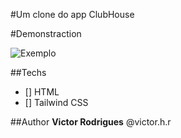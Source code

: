 #Um clone do app ClubHouse

#Demonstraction

<img src ="https://user-images.githubusercontent.com/64935593/110186540-62528700-7df4-11eb-8093-7617ac8ece7a.PNG" alt="Exemplo">


##Techs
* [] HTML
* [] Tailwind CSS

##Author
**Victor Rodrigues**
@victor.h.r
